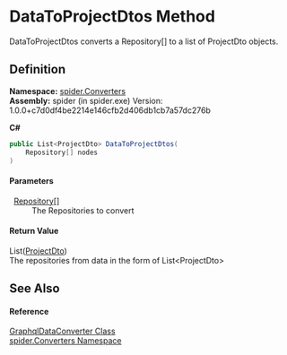 # DataToProjectDtos Method


DataToProjectDtos converts a Repository[] to a list of ProjectDto objects.



## Definition
**Namespace:** <a href="a1a6487c-d380-1653-1824-13765b4fe1dd">spider.Converters</a>  
**Assembly:** spider (in spider.exe) Version: 1.0.0+c7d0df4be2214e146cfb2d406db1cb7a57dc276b

**C#**
``` C#
public List<ProjectDto> DataToProjectDtos(
	Repository[] nodes
)
```



#### Parameters
<dl><dt>  <a href="d257c7db-b747-0f93-dbc7-2897f0d62f6d">Repository</a>[]</dt><dd>The Repositories to convert</dd></dl>

#### Return Value
List(<a href="7153ffa9-75d9-d756-b8b0-dace1841bf5b">ProjectDto</a>)  
The repositories from data in the form of List&lt;ProjectDto&gt;

## See Also


#### Reference
<a href="ec24db30-fbca-4917-4d3c-59ef53618124">GraphqlDataConverter Class</a>  
<a href="a1a6487c-d380-1653-1824-13765b4fe1dd">spider.Converters Namespace</a>  
